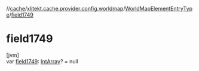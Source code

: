 //[cache](../../../index.md)/[xlitekt.cache.provider.config.worldmap](../index.md)/[WorldMapElementEntryType](index.md)/[field1749](field1749.md)

# field1749

[jvm]\
var [field1749](field1749.md): [IntArray](https://kotlinlang.org/api/latest/jvm/stdlib/kotlin/-int-array/index.html)? = null
